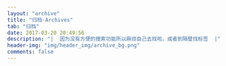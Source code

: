 ```yaml
---
layout: "archive"
title: "归档·Archives"
tab: "归档"
date: 2017-03-20 20:49:56
description: "|  因为没有方便的搜索功能所以麻烦自己去找啦，或者到隔壁找标签  |"
header-img: "img/header_img/archive_bg.png"
comments: false
---
```

